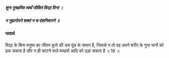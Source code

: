##### शुनः पुच्छमिव व्यर्थं जीवितं विद्या विना ।
##### न गुह्यगोपने शक्तं न च दंशनिवारणे ॥

#### भावार्थ

विद्या के बिना मनुष्य का जीवन कुत्ते की उस पूंछ के समान है, जिससे न तो वह अपने शरीर के गुप्त भागों को ढक सकता है और न ही काटने वाले मच्छरों आदि को उड़ा सकता है ॥ 19 ॥